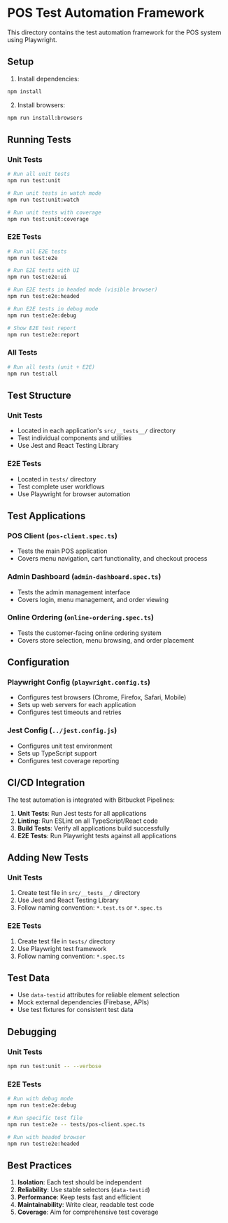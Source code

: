 # POS Test Automation Framework

This directory contains the test automation framework for the POS system using Playwright.

## Setup

1. Install dependencies:
```bash
npm install
```

2. Install browsers:
```bash
npm run install:browsers
```

## Running Tests

### Unit Tests
```bash
# Run all unit tests
npm run test:unit

# Run unit tests in watch mode
npm run test:unit:watch

# Run unit tests with coverage
npm run test:unit:coverage
```

### E2E Tests
```bash
# Run all E2E tests
npm run test:e2e

# Run E2E tests with UI
npm run test:e2e:ui

# Run E2E tests in headed mode (visible browser)
npm run test:e2e:headed

# Run E2E tests in debug mode
npm run test:e2e:debug

# Show E2E test report
npm run test:e2e:report
```

### All Tests
```bash
# Run all tests (unit + E2E)
npm run test:all
```

## Test Structure

### Unit Tests
- Located in each application's `src/__tests__/` directory
- Test individual components and utilities
- Use Jest and React Testing Library

### E2E Tests
- Located in `tests/` directory
- Test complete user workflows
- Use Playwright for browser automation

## Test Applications

### POS Client (`pos-client.spec.ts`)
- Tests the main POS application
- Covers menu navigation, cart functionality, and checkout process

### Admin Dashboard (`admin-dashboard.spec.ts`)
- Tests the admin management interface
- Covers login, menu management, and order viewing

### Online Ordering (`online-ordering.spec.ts`)
- Tests the customer-facing online ordering system
- Covers store selection, menu browsing, and order placement

## Configuration

### Playwright Config (`playwright.config.ts`)
- Configures test browsers (Chrome, Firefox, Safari, Mobile)
- Sets up web servers for each application
- Configures test timeouts and retries

### Jest Config (`../jest.config.js`)
- Configures unit test environment
- Sets up TypeScript support
- Configures test coverage reporting

## CI/CD Integration

The test automation is integrated with Bitbucket Pipelines:

1. **Unit Tests**: Run Jest tests for all applications
2. **Linting**: Run ESLint on all TypeScript/React code
3. **Build Tests**: Verify all applications build successfully
4. **E2E Tests**: Run Playwright tests against all applications

## Adding New Tests

### Unit Tests
1. Create test file in `src/__tests__/` directory
2. Use Jest and React Testing Library
3. Follow naming convention: `*.test.ts` or `*.spec.ts`

### E2E Tests
1. Create test file in `tests/` directory
2. Use Playwright test framework
3. Follow naming convention: `*.spec.ts`

## Test Data

- Use `data-testid` attributes for reliable element selection
- Mock external dependencies (Firebase, APIs)
- Use test fixtures for consistent test data

## Debugging

### Unit Tests
```bash
npm run test:unit -- --verbose
```

### E2E Tests
```bash
# Run with debug mode
npm run test:e2e:debug

# Run specific test file
npm run test:e2e -- tests/pos-client.spec.ts

# Run with headed browser
npm run test:e2e:headed
```

## Best Practices

1. **Isolation**: Each test should be independent
2. **Reliability**: Use stable selectors (`data-testid`)
3. **Performance**: Keep tests fast and efficient
4. **Maintainability**: Write clear, readable test code
5. **Coverage**: Aim for comprehensive test coverage 